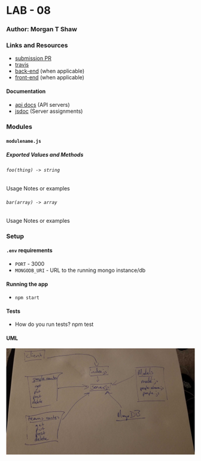 # LAB - 08

### Author: Morgan T Shaw

### Links and Resources
* [submission PR](https://github.com/morgan-401-advanced-javascript/lab08/pull/1)
* [travis](https://travis-ci.com/morgan-401-advanced-javascript/lab08)
* [back-end](http://xyz.com) (when applicable)
* [front-end](http://xyz.com) (when applicable)

#### Documentation
* [api docs](http://xyz.com) (API servers)
* [jsdoc](http://xyz.com) (Server assignments)

### Modules
#### `modulename.js`
##### Exported Values and Methods

###### `foo(thing) -> string`
Usage Notes or examples

###### `bar(array) -> array`
Usage Notes or examples

### Setup
#### `.env` requirements
* `PORT` - 3000
* `MONGODB_URI` - URL to the running mongo instance/db

#### Running the app
* `npm start`
  
#### Tests
* How do you run tests?
npm test


#### UML
![UML](./assets/lab8UML.jpg)